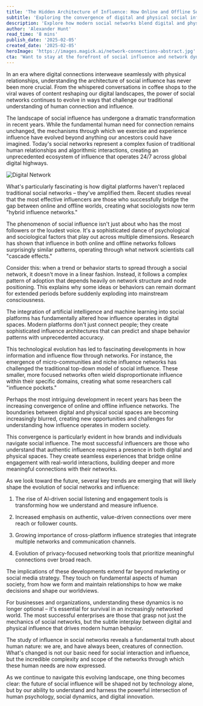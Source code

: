 ```yaml
---
title: 'The Hidden Architecture of Influence: How Online and Offline Social Networks Shape Our World'
subtitle: 'Exploring the convergence of digital and physical social influence'
description: 'Explore how modern social networks blend digital and physical connections, reshaping the landscape of human influence. From AI-driven platforms to micro-communities, discover the hidden architecture that\'s transforming how we connect and influence each other in today\'s interconnected world.'
author: 'Alexander Hunt'
read_time: '8 mins'
publish_date: '2025-02-05'
created_date: '2025-02-05'
heroImage: 'https://images.magick.ai/network-connections-abstract.jpg'
cta: 'Want to stay at the forefront of social influence and network dynamics? Follow us on LinkedIn for exclusive insights into the evolving landscape of human connection and digital innovation.'
---
```


In an era where digital connections interweave seamlessly with physical relationships, understanding the architecture of social influence has never been more crucial. From the whispered conversations in coffee shops to the viral waves of content reshaping our digital landscapes, the power of social networks continues to evolve in ways that challenge our traditional understanding of human connection and influence.

The landscape of social influence has undergone a dramatic transformation in recent years. While the fundamental human need for connection remains unchanged, the mechanisms through which we exercise and experience influence have evolved beyond anything our ancestors could have imagined. Today's social networks represent a complex fusion of traditional human relationships and algorithmic interactions, creating an unprecedented ecosystem of influence that operates 24/7 across global digital highways.

![Digital Network](https://i.magick.ai/PIXE/1738778452441_magick_img.webp)

What's particularly fascinating is how digital platforms haven't replaced traditional social networks – they've amplified them. Recent studies reveal that the most effective influencers are those who successfully bridge the gap between online and offline worlds, creating what sociologists now term "hybrid influence networks."

The phenomenon of social influence isn't just about who has the most followers or the loudest voice. It's a sophisticated dance of psychological and sociological factors that play out across multiple dimensions. Research has shown that influence in both online and offline networks follows surprisingly similar patterns, operating through what network scientists call "cascade effects."

Consider this: when a trend or behavior starts to spread through a social network, it doesn't move in a linear fashion. Instead, it follows a complex pattern of adoption that depends heavily on network structure and node positioning. This explains why some ideas or behaviors can remain dormant for extended periods before suddenly exploding into mainstream consciousness.

The integration of artificial intelligence and machine learning into social platforms has fundamentally altered how influence operates in digital spaces. Modern platforms don't just connect people; they create sophisticated influence architectures that can predict and shape behavior patterns with unprecedented accuracy.

This technological evolution has led to fascinating developments in how information and influence flow through networks. For instance, the emergence of micro-communities and niche influence networks has challenged the traditional top-down model of social influence. These smaller, more focused networks often wield disproportionate influence within their specific domains, creating what some researchers call "influence pockets."

Perhaps the most intriguing development in recent years has been the increasing convergence of online and offline influence networks. The boundaries between digital and physical social spaces are becoming increasingly blurred, creating new opportunities and challenges for understanding how influence operates in modern society.

This convergence is particularly evident in how brands and individuals navigate social influence. The most successful influencers are those who understand that authentic influence requires a presence in both digital and physical spaces. They create seamless experiences that bridge online engagement with real-world interactions, building deeper and more meaningful connections with their networks.

As we look toward the future, several key trends are emerging that will likely shape the evolution of social networks and influence:

1. The rise of AI-driven social listening and engagement tools is transforming how we understand and measure influence.

2. Increased emphasis on authentic, value-driven connections over mere reach or follower counts.

3. Growing importance of cross-platform influence strategies that integrate multiple networks and communication channels.

4. Evolution of privacy-focused networking tools that prioritize meaningful connections over broad reach.

The implications of these developments extend far beyond marketing or social media strategy. They touch on fundamental aspects of human society, from how we form and maintain relationships to how we make decisions and shape our worldviews.

For businesses and organizations, understanding these dynamics is no longer optional – it's essential for survival in an increasingly networked world. The most successful enterprises are those that grasp not just the mechanics of social networks, but the subtle interplay between digital and physical influence that drives modern human behavior.

The study of influence in social networks reveals a fundamental truth about human nature: we are, and have always been, creatures of connection. What's changed is not our basic need for social interaction and influence, but the incredible complexity and scope of the networks through which these human needs are now expressed.

As we continue to navigate this evolving landscape, one thing becomes clear: the future of social influence will be shaped not by technology alone, but by our ability to understand and harness the powerful intersection of human psychology, social dynamics, and digital innovation.